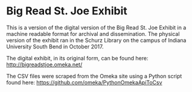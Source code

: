 # Big Read St. Joe Exhibit

This is a version of the digital version of the  Big Read St. Joe Exhibit in a machine readable format for archival and dissemination. The physical version of the exhibit ran in the Schurz Library on the campus of Indiana University South Bend in October 2017. 

The digital exhibit, in its original form, can be found here: http://bigreadstjoe.omeka.net/

The CSV files were scraped from the Omeka site using a Python script found here: https://github.com/omeka/PythonOmekaApiToCsv
